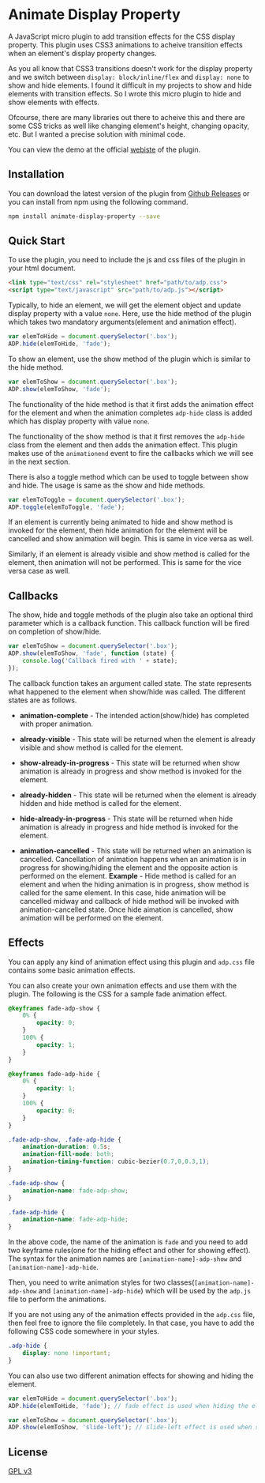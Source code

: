 # Animate Display Property
A JavaScript micro plugin to add transition effects for the CSS display property. This plugin uses CSS3 animations to acheive transition effects when an element's display property changes.

As you all know that CSS3 transitions doesn't work for the display property and we switch between `display: block/inline/flex` and `display: none` to show and hide elements. I found it difficult in my projects to show and hide elements with transition effects. So I wrote this micro plugin to hide and show elements with effects.

Ofcourse, there are many libraries out there to acheive this and there are some CSS tricks as well like changing element's height, changing opacity, etc. But I wanted a precise solution with minimal code.

You can view the demo at the official [webiste](https://bilalshareef.github.io/animate-display-property/) of the plugin.

## Installation

You can download the latest version of the plugin from [Github Releases](https://github.com/bilalshareef/animate-display-property/releases/latest) or you can install from npm using the following command.

```bash
npm install animate-display-property --save
```

## Quick Start

To use the plugin, you need to include the js and css files of the plugin in your html document.

```html
<link type="text/css" rel="stylesheet" href="path/to/adp.css">
<script type="text/javascript" src="path/to/adp.js"></script>
```

Typically, to hide an element, we will get the element object and update display property with a value `none`. Here, use the hide method of the plugin which takes two mandatory arguments(element and animation effect).

```js
var elemToHide = document.querySelector('.box');
ADP.hide(elemToHide, 'fade');
```

To show an element, use the show method of the plugin which is similar to the hide method.

```js
var elemToShow = document.querySelector('.box');
ADP.show(elemToShow, 'fade');
```

The functionality of the hide method is that it first adds the animation effect for the element and when the animation completes `adp-hide` class is added which has display property with value `none`.

The functionality of the show method is that it first removes the `adp-hide` class from the element and then adds the animation effect. This plugin makes use of the `animationend` event to fire the callbacks which we will see in the next section.

There is also a toggle method which can be used to toggle between show and hide. The usage is same as the show and hide methods.

```js
var elemToToggle = document.querySelector('.box');
ADP.toggle(elemToToggle, 'fade');
```

If an element is currently being animated to hide and show method is invoked for the element, then hide animation for the element will be cancelled and show animation will begin. This is same in vice versa as well.

Similarly, if an element is already visible and show method is called for the element, then animation will not be performed. This is same for the vice versa case as well.

## Callbacks

The show, hide and toggle methods of the plugin also take an optional third parameter which is a callback function. This callback function will be fired on completion of show/hide.


```js
var elemToShow = document.querySelector('.box');
ADP.show(elemToShow, 'fade', function (state) {
    console.log('Callback fired with ' + state);
});
```

The callback function takes an argument called state. The state represents what happened to the element when show/hide was called. The different states are as follows.

* **animation-complete** - The intended action(show/hide) has completed with proper animation.

* **already-visible** - This state will be returned when the element is already visible and show method is called for the element.

* **show-already-in-progress** - This state will be returned when show animation is already in progress and show method is invoked for the element.

* **already-hidden** - This state will be returned when the element is already hidden and hide method is called for the element.

* **hide-already-in-progress** - This state will be returned when hide animation is already in progress and hide method is invoked for the element.

* **animation-cancelled** - This state will be returned when an animation is cancelled. Cancellation of animation happens when an animation is in progress for showing/hiding the element and the opposite action is performed on the element. **Example** - Hide method is called for an element and when the hiding animation is in progress, show method is called for the same element. In this case, hide animation will be cancelled midway and callback of hide method will be invoked with animation-cancelled state. Once hide aimation is cancelled, show animation will be performed on the element.

## Effects

You can apply any kind of animation effect using this plugin and `adp.css` file contains some basic animation effects.

You can also create your own animation effects and use them with the plugin. The following is the CSS for a sample fade animation effect.

```css
@keyframes fade-adp-show {
    0% {
        opacity: 0;
    }
    100% {
        opacity: 1;
    }
}

@keyframes fade-adp-hide {
    0% {
        opacity: 1;
    }
    100% {
        opacity: 0;
    }
}

.fade-adp-show, .fade-adp-hide {
    animation-duration: 0.5s;
    animation-fill-mode: both;
    animation-timing-function: cubic-bezier(0.7,0,0.3,1);
}

.fade-adp-show {
    animation-name: fade-adp-show;
}

.fade-adp-hide {
    animation-name: fade-adp-hide;
}
```

In the above code, the name of the animation is `fade` and you need to add two keyframe rules(one for the hiding effect and other for showing effect). The syntax for the animation names are `[animation-name]-adp-show` and `[animation-name]-adp-hide`.

Then, you need to write animation styles for two classes(`[animation-name]-adp-show` and `[animation-name]-adp-hide`) which will be used by the `adp.js` file to perform the animations.

If you are not using any of the animation effects provided in the `adp.css` file, then feel free to ignore the file completely. In that case, you have to add the following CSS code somewhere in your styles.

```css
.adp-hide {
    display: none !important;
}
```

You can also use two different animation effects for showing and hiding the element.

```js
var elemToHide = document.querySelector('.box');
ADP.hide(elemToHide, 'fade'); // fade effect is used when hiding the element.
```

```js
var elemToShow = document.querySelector('.box');
ADP.show(elemToShow, 'slide-left'); // slide-left effect is used when showing up the element.
```

## License

[GPL v3](LICENSE.md)
